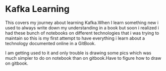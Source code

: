 # Kafka Learning

This covers my journey about learning Kafka.When I learn something new i used to always write down my understanding in a book but soon i realized i had these bunch of notebooks on different technologies that i was trying to maintain so this is my first attempt to have everything i learn about a technology documented online in a GitBook.

I am getting used to it and only trouble is drawing some pics which was much simpler to do on notebook than on gitbook.Have to figure how to draw on gitbook.

